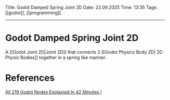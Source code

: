 Title: Godot Damped Spring Joint 2D
Date: 22.09.2025
Time: 13:35
Tags: [[godot]], [[programming]]

---
# Godot Damped Spring Joint 2D

A [[Godot Joint 2D|Joint 2D]] that connects 2 [[Godot Physics Body 2D| 2D Physic Bodies]] together in a spring like manner. 

# References
[All 219 Godot Nodes Explained In 42 Minutes !](https://www.youtube.com/watch?v=tO2gthp45MA&list=WL&index=1)